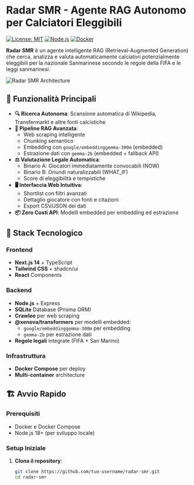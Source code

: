 # Radar SMR - Agente RAG Autonomo per Calciatori Eleggibili

[![License: MIT](https://img.shields.io/badge/License-MIT-yellow.svg)](https://opensource.org/licenses/MIT)
[![Node.js](https://img.shields.io/badge/Node.js-18.x-green.svg)](https://nodejs.org/)
[![Docker](https://img.shields.io/badge/Docker-Ready-blue.svg)](https://www.docker.com/)

**Radar SMR** è un agente intelligente RAG (Retrieval-Augmented Generation) che cerca, analizza e valuta automaticamente calciatori potenzialmente eleggibili per la nazionale Sanmarinese secondo le regole della FIFA e le leggi sanmarinesi.

![Radar SMR Architecture](docs/architecture.png)

## 🚀 Funzionalità Principali

- **🔍 Ricerca Autonoma**: Scansione automatica di Wikipedia, Transfermarkt e altre fonti calcistiche
- **🧠 Pipeline RAG Avanzata**: 
  - Web scraping intelligente
  - Chunking semantico
  - Embedding con `google/embeddinggemma-300m` (embedded)
  - Estrazione dati con `gemma-2b` (embedded + fallback API)
- **⚖️ Valutazione Legale Automatica**:
  - Binario A: Giocatori immediatamente convocabili (NOW)
  - Binario B: Oriundi naturalizzabili (WHAT_IF)
  - Score di eleggibilità e tempistiche
- **🖥️ Interfaccia Web Intuitiva**:
  - Shortlist con filtri avanzati
  - Dettaglio giocatore con fonti e citazioni
  - Export CSV/JSON dei dati
- **📦 Zero Costi API**: Modelli embedded per embedding ed estrazione

## 🧰 Stack Tecnologico

### Frontend
- **Next.js 14** + TypeScript
- **Tailwind CSS** + shadcn/ui
- **React** Components

### Backend
- **Node.js** + Express
- **SQLite** Database (Prisma ORM)
- **Crawlee** per web scraping
- **@xenova/transformers** per modelli embedded:
  - `google/embeddinggemma-300m` per embedding
  - `gemma-2b` per estrazione dati
- **Regole legali** integrate (FIFA + San Marino)

### Infrastruttura
- **Docker Compose** per deploy
- **Multi-container** architecture

## 🏗️ Avvio Rapido

### Prerequisiti
- Docker e Docker Compose
- Node.js 18+ (per sviluppo locale)

### Setup Iniziale

1. **Clona il repository**:
   ```bash
   git clone https://github.com/tuo-username/radar-smr.git
   cd radar-smr
